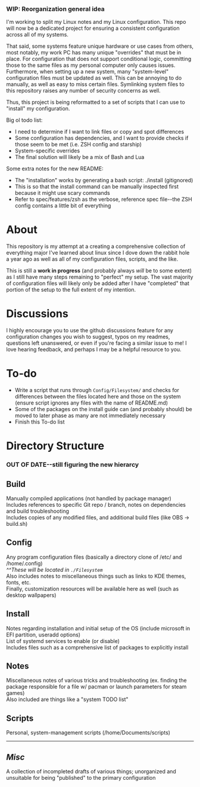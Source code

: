 ### **WIP:** Reorganization general idea
I'm working to split my Linux notes and my Linux configuration. This repo will now be a dedicated project for ensuring a consistent configuration across all of my systems.

That said, some systems feature unique hardware or use cases from others, most notably, my work PC has many unique "overrides" that must be in place. For configuration that does not support conditional logic, committing those to the same files as my personal computer only causes issues. Furthermore, when setting up a new system, many "system-level" configuration files must be updated as well. This can be annoying to do manually, as well as easy to miss certain files. Symlinking system files to this repository raises any number of security concerns as well.

Thus, this project is being reformatted to a set of scripts that I can use to "install" my configuration.

Big ol todo list:
- I need to determine if I want to link files or copy and spot differences
- Some configuration has dependencies, and I want to provide checks if those seem to be met (i.e. ZSH config and starship)
- System-specific overrides
- The final solution will likely be a mix of Bash and Lua

Some extra notes for the new README:
- The "installation" works by generating a bash script: ./install (gitignored)
 - This is so that the install command can be manually inspected first because it might use scary commands
- Refer to spec/features/zsh as the verbose, reference spec file--the ZSH config contains a little bit of everything

# About
This repository is my attempt at a creating a comprehensive collection of everything major I've learned about linux since I dove down the rabbit hole a year ago as well as all of my configuration files, scripts, and the like.

This is still a **work in progress** (and probably always _will_ be to some extent) as I still have many steps remaining to "perfect" my setup. The vast majority of configuration files will likely only be added after I have "completed" that portion of the setup to the full extent of my intention.

# Discussions
I highly encourage you to use the github discussions feature for any configuration changes you wish to suggest, typos on my readmes, questions left unanswered, or even if you're facing a similar issue to me! I love hearing feedback, and perhaps I may be a helpful resource to you.

# To-do
- Write a script that runs through `Config/Filesystem/` and checks for differences between the files located here and those on the system (ensure script ignores any files with the name of README.md)
- Some of the packages on the install guide can (and probably should) be moved to later phase as many are not immediately necessary
- Finish this To-do list  

# Directory Structure
### OUT OF DATE--still figuring the new hierarcy
## Build
Manually compiled applications (not handled by package manager)  
Includes references to specific Git repo / branch, notes on dependencies and build troubleshooting  
Includes copies of any modified files, and additional build files (like OBS -> build.sh)  
  
## Config
Any program configuration files (basically a directory clone of /etc/ and /home/.config)  
_^^These will be located in `./Filesystem`_  
Also includes notes to miscellaneous things such as links to KDE themes, fonts, etc.  
Finally, customization resources will be available here as well (such as desktop wallpapers)  
  
## Install
Notes regarding installation and initial setup of the OS (include microsoft in EFI partition, useradd options)  
List of systemd services to enable (or disable)  
Includes files such as a comprehensive list of packages to explicitly install  
  
## Notes
Miscellaneous notes of various tricks and troubleshooting (ex. finding the package responsible for a file w/ pacman or launch parameters for steam games)  
Also included are things like a "system TODO list"  
  
## Scripts
Personal, system-management scripts (/home/Documents/scripts)  

---

## _Misc_
A collection of incompleted drafts of various things; unorganized and unsuitable for being "published" to the primary configuration  
